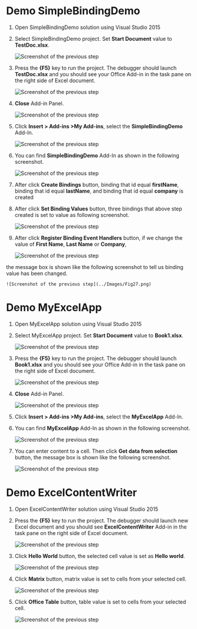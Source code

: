 # Demo SimpleBindingDemo

1. Open SimpleBindingDemo solution using Visual Studio 2015
2. Select SimpleBindingDemo project. Set **Start Document** value to **TestDoc.xlsx**.

    ![Screenshot of the previous step](../Images/Fig16.png)

3. Press the **{F5}** key to run the project. The debugger should launch **TestDoc.xlsx** and you should see your Office Add-in in the task pane on the right side of Excel document.

    ![Screenshot of the previous step](../Images/Fig17.png)

4. **Close** Add-in Panel.

    ![Screenshot of the previous step](../Images/Fig18.png)

5. Click **Insert > Add-ins >My Add-ins**, select the **SimpleBindingDemo** Add-In.

    ![Screenshot of the previous step](../Images/Fig19.png)

6. You can find **SimpleBindingDemo** Add-In as shown in the following screenshot.

    ![Screenshot of the previous step](../Images/Fig20.png)

7. After click **Create Bindings** button, binding that id equal **firstName**, binding that id equal **lastName**, and binding that id equal **company** is created

9. After click **Set Binding Values** button, three bindings that above step created is set to value as following screenshot.
   
    ![Screenshot of the previous step](../Images/Fig25.png)

10. After click **Register Binding Event Handlers** button, if we change the value of **First Name**, **Last Name** or **Company**, 

    ![Screenshot of the previous step](../Images/Fig26.png)

   the message box is shown like the following screenshot to tell us binding value has been changed.

    ![Screenshot of the previous step](../Images/Fig27.png)

# Demo MyExcelApp

1. Open MyExcelApp solution using Visual Studio 2015
2. Select MyExcelApp project. Set **Start Document** value to **Book1.xlsx**.

    ![Screenshot of the previous step](../Images/Fig21.png)

3. Press the **{F5}** key to run the project. The debugger should launch **Book1.xlsx** and you should see your Office Add-in in the task pane on the right side of Excel document.

    ![Screenshot of the previous step](../Images/Fig22.png)

4. **Close** Add-in Panel.

    ![Screenshot of the previous step](../Images/Fig18.png)

5. Click **Insert > Add-ins >My Add-ins**, select the **MyExcelApp** Add-In.

6. You can find **MyExcelApp** Add-In as shown in the following screenshot.

    ![Screenshot of the previous step](../Images/Fig23.png)

7. You can enter content to a cell. Then click **Get data from selection** button, the message box is shown like the following screenshot. 

    ![Screenshot of the previous step](../Images/Fig28.png)
 
# Demo ExcelContentWriter

1. Open ExcelContentWriter solution using Visual Studio 2015

2. Press the **{F5}** key to run the project. The debugger should launch new Excel document and you should see **ExcelContentWriter** Add-in in the task pane on the right side of Excel document.

    ![Screenshot of the previous step](../Images/Fig24.png)

3. Click **Hello World** button, the selected cell value is set as **Hello world**.

    ![Screenshot of the previous step](../Images/Fig29.png)

4. Click **Matrix** button, matrix value is set to cells from your selected cell.

    ![Screenshot of the previous step](../Images/Fig30.png)

5. Click **Office Table** button, table value is set to cells from your selected cell.

    ![Screenshot of the previous step](../Images/Fig31.png)